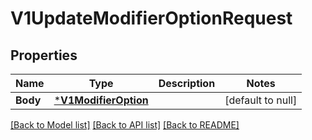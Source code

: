 # V1UpdateModifierOptionRequest

## Properties
Name | Type | Description | Notes
------------ | ------------- | ------------- | -------------
**Body** | [***V1ModifierOption**](V1ModifierOption.md) |  | [default to null]

[[Back to Model list]](../README.md#documentation-for-models) [[Back to API list]](../README.md#documentation-for-api-endpoints) [[Back to README]](../README.md)

